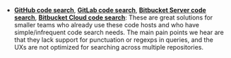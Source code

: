 * **[GitHub code search](https://help.github.com/en/articles/searching-code)**, **[GitLab code search](https://docs.gitlab.com/ee/user/search/advanced_global_search.html)**, **[Bitbucket Server code search](https://confluence.atlassian.com/bitbucketserver/search-for-code-in-bitbucket-server-814204781.html)**, **[Bitbucket Cloud code search](https://confluence.atlassian.com/bitbucket/search-873876782.html)**: These are great solutions for smaller teams who already use these code hosts and who have simple/infrequent code search needs. The main pain points we hear are that they lack support for punctuation or regexps in queries, and the UXs are not optimized for searching across multiple repositories.
